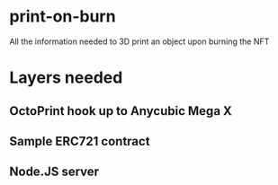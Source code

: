 # print-on-burn
All the information needed to 3D print an object upon burning the NFT

# Layers needed
## OctoPrint hook up to Anycubic Mega X
## Sample ERC721 contract
## Node.JS server 
